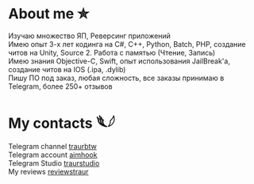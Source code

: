 
# About me ✮
Изучаю множество ЯП, Реверсинг приложений  
Имею опыт 3-х лет кодинга на C#, C++, Python, Batch, PHP, создание читов на Unity, Source 2. Работа с памятью (Чтение, Запись)  
Имею знания Objective-C, Swift, опыт использования JailBreak'а, создание читов на IOS (.ipa, .dylib)  
Пишу ПО под заказ, любая сложность, все заказы принимаю в Telegram, более 250+ отзывов



# My contacts 𓆰𓆪
Telegram channel
[traurbtw](https://t.me/traurbtw)  
Telegram account
[aimhook](https://t.me/aimhook)  
Telegram Studio
[traurstudio](https://t.me/traurstudio)  
My reviews
[reviewstraur](https://t.me/reviewstraur)
